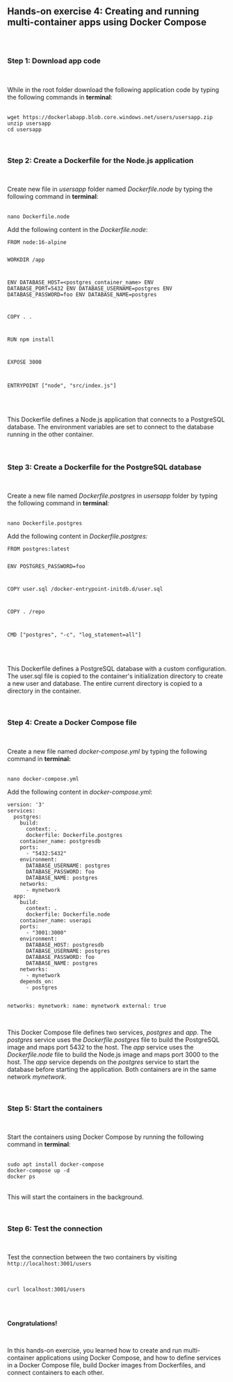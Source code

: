 <h2>Hands-on exercise 4: Creating and running multi-container apps using Docker Compose</h2>
<h3>&nbsp;</h3>
<h3>Step 1: Download app code</h3>
<p>&nbsp;</p>
<div>While in the root folder download the following application code by typing the following commands in <strong>terminal</strong>:</div>
<div>&nbsp;</div>
<div>
<pre class="language-markup"><code>wget https://dockerlabapp.blob.core.windows.net/users/usersapp.zip
unzip usersapp
cd usersapp</code></pre>
</div>
<div>&nbsp;</div>
<h3>Step 2: Create a Dockerfile for the Node.js application</h3>
<p>&nbsp;</p>
<div>Create new file in <em>usersapp</em> folder named <em>Dockerfile.node</em> by typing the following command in <strong>terminal</strong>:</div>
<div>&nbsp;</div>
<div>
<pre class="language-markup"><code>nano Dockerfile.node</code></pre>
</div>
<p>Add the following content in the <em>Dockerfile.node</em>:</p>
<div>
<pre class="language-markup"><code>FROM node:16-alpine


WORKDIR /app


ENV DATABASE_HOST=&lt;postgres_container_name&gt;
ENV DATABASE_PORT=5432
ENV DATABASE_USERNAME=postgres
ENV DATABASE_PASSWORD=foo
ENV DATABASE_NAME=postgres


COPY . .


RUN npm install


EXPOSE 3000


ENTRYPOINT ["node", "src/index.js"]</code></pre>
</div>
<div>&nbsp;</div>
<div>&nbsp;</div>
<div>This Dockerfile defines a Node.js application that connects to a PostgreSQL database. The environment variables are set to connect to the database running in the other container.</div>
<div>&nbsp;</div>
<div>&emsp;</div>
<h3>Step 3: Create a Dockerfile for the PostgreSQL database</h3>
<p>&nbsp;</p>
<div>Create a new file named <em>Dockerfile.postgres</em> in <em>usersapp</em> folder by typing the following command in <strong>terminal</strong>:</div>
<div>&nbsp;</div>
<div>
<pre class="language-markup"><code>nano Dockerfile.postgres</code></pre>
</div>
<p>Add the following content in <em>Dockerfile.postgres:</em></p>
<div>
<pre class="language-markup"><code>FROM postgres:latest


ENV POSTGRES_PASSWORD=foo


COPY user.sql /docker-entrypoint-initdb.d/user.sql


COPY . /repo


CMD ["postgres", "-c", "log_statement=all"]</code></pre>
</div>
<div>&nbsp;</div>
<div>&nbsp;</div>
<div>This Dockerfile defines a PostgreSQL database with a custom configuration. The user.sql file is copied to the container's initialization directory to create a new user and database. The entire current directory is copied to a directory in the container.</div>
<p>&nbsp;</p>
<h3>Step 4: Create a Docker Compose file</h3>
<p>&nbsp;</p>
<div>Create a new file named <em>docker-compose.yml</em> by typing the following command in <strong>terminal:</strong></div>
<div>&nbsp;</div>
<div>
<pre class="language-markup"><code>nano docker-compose.yml</code></pre>
</div>
<p>Add the following content in <em>docker-compose.yml</em>:&nbsp;&nbsp;</p>
<div>
<pre class="language-javascript"><code>version: '3'  
services:  
  postgres:  
    build:  
      context: .  
      dockerfile: Dockerfile.postgres  
    container_name: postgresdb
    ports:  
      - "5432:5432"  
    environment:
      DATABASE_USERNAME: postgres
      DATABASE_PASSWORD: foo
      DATABASE_NAME: postgres
    networks:
      - mynetwork
  app:  
    build:  
      context: .  
      dockerfile: Dockerfile.node  
    container_name: userapi
    ports:  
      - "3001:3000"
    environment:
      DATABASE_HOST: postgresdb
      DATABASE_USERNAME: postgres
      DATABASE_PASSWORD: foo
      DATABASE_NAME: postgres  
    networks:
      - mynetwork
    depends_on:  
      - postgres  

networks:
  mynetwork:
    name: mynetwork
    external: true</code></pre>
</div>
<div>&nbsp;</div>
<div>This Docker Compose file defines two services, <em>postgres</em>&nbsp;and <em>app</em>. The <em>postgres </em>service uses the <em>Dockerfile.postgres</em> file to build the PostgreSQL image and maps port 5432 to the host. The <em>app </em>service uses the <em>Dockerfile.node</em> file to build the Node.js image and maps port 3000 to the host. The <em>app</em>&nbsp;service depends on the <em>postgres</em>&nbsp;service to start the database before starting the application. Both containers are in the same network <em>mynetwork</em>.</div>
<p>&nbsp;</p>
<h3>Step 5: Start the containers</h3>
<p>&nbsp;</p>
<div>Start the containers using Docker Compose by running the following command in <strong>terminal</strong>:</div>
<div>&nbsp;</div>
<div>
<pre class="language-markup"><code>sudo apt install docker-compose
docker-compose up -d
docker ps</code></pre>
</div>
<div>&nbsp;</div>
<div>This will start the containers in the background.</div>
<p>&nbsp;</p>
<h3>Step 6: Test the connection</h3>
<p>&nbsp;</p>
<div>Test the connection between the two containers by visiting <code>http://localhost:3001/users</code></div>
<p>&nbsp;</p>
<div>
<pre class="language-markup"><code>curl localhost:3001/users</code></pre>
</div>
<p><br><br></p>
<div><strong>Congratulations!</strong></div>
<p>&nbsp;</p>
<div>In this hands-on exercise, you learned how to create and run multi-container applications using Docker Compose, and how to define services in a Docker Compose file, build Docker images from Dockerfiles, and connect containers to each other.</div>
<p><br><br></p>